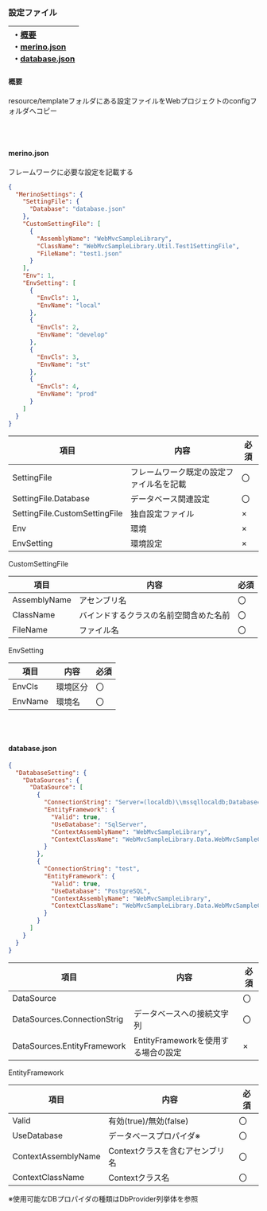﻿### 設定ファイル

|・[概要](#概要)<br>・[merino.json](#merino.json)<br>・[database.json](#database.json)|
|:-|

#### 概要
resource/templateフォルダにある設定ファイルをWebプロジェクトのconfigフォルダへコピー

<br><br>
<h4 id="merino.json">merino.json</h4>
フレームワークに必要な設定を記載する

```json:merino.json
{
  "MerinoSettings": {
    "SettingFile": {
      "Database": "database.json"
    },
    "CustomSettingFile": [
      {
        "AssemblyName": "WebMvcSampleLibrary",
        "ClassName": "WebMvcSampleLibrary.Util.Test1SettingFile",
        "FileName": "test1.json"
      }
    ],
    "Env": 1,
    "EnvSetting": [
      {
        "EnvCls": 1,
        "EnvName": "local"
      },
      {
        "EnvCls": 2,
        "EnvName": "develop"
      },
      {
        "EnvCls": 3,
        "EnvName": "st"
      },
      {
        "EnvCls": 4,
        "EnvName": "prod"
      }
    ]
  }
}
```

|項目|内容|必須|
| ---- | ---- | ---- |
|SettingFile|フレームワーク既定の設定ファイル名を記載|〇|
|SettingFile.Database |データベース関連設定|〇|
|SettingFile.CustomSettingFile |独自設定ファイル|×|
|Env |環境|×|
|EnvSetting |環境設定|×|


CustomSettingFile

|項目|内容|必須|
| ---- | ---- | ---- |
|AssemblyName |アセンブリ名|〇|
|ClassName |バインドするクラスの名前空間含めた名前|〇|
|FileName |ファイル名|〇|

EnvSetting

|項目|内容|必須|
| ---- | ---- | ---- |
|EnvCls |環境区分|〇|
|EnvName |環境名|〇|


<br><br>
<h4 id="database.json">database.json</h4>

```json:database.json
{
  "DatabaseSetting": {
    "DataSources": {
      "DataSource": [
        {
          "ConnectionString": "Server=(localdb)\\mssqllocaldb;Database=WebMvcSample.Data;Trusted_Connection=True;MultipleActiveResultSets=true",
          "EntityFramework": {
            "Valid": true,
            "UseDatabase": "SqlServer",
            "ContextAssemblyName": "WebMvcSampleLibrary",
            "ContextClassName": "WebMvcSampleLibrary.Data.WebMvcSampleContext"
          }
        },
        {
          "ConnectionString": "test",
          "EntityFramework": {
            "Valid": true,
            "UseDatabase": "PostgreSQL",
            "ContextAssemblyName": "WebMvcSampleLibrary",
            "ContextClassName": "WebMvcSampleLibrary.Data.WebMvcSampleContext"
          }
        }
      ]
    }
  }
}
```

|項目|内容|必須|
| ---- | ---- | ---- |
|DataSource | |〇|
|DataSources.ConnectionStrig|データベースへの接続文字列|〇|
|DataSources.EntityFramework|EntityFrameworkを使用する場合の設定|×|

EntityFramework

|項目|内容|必須|
| ---- | ---- | ---- |
|Valid|有効(true)/無効(false)|〇|
|UseDatabase|データベースプロパイダ※|〇|
|ContextAssemblyName|Contextクラスを含むアセンブリ名|〇|
|ContextClassName|Contextクラス名|〇|

※使用可能なDBプロパイダの種類はDbProvider列挙体を参照